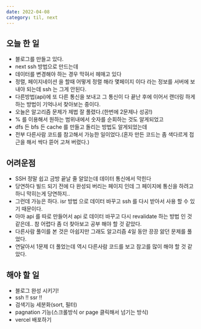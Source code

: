 ```yaml
---
date: 2022-04-08
category: til, next
---
```


## 오늘 한 일

- 블로그를 만들고 있다.
- next ssh 방법으로 만드는데
- 데이터를 변경해야 하는 경우 막혀서 헤매고 있다
- 정렬, 페이지네이션 을 할때 어떻게 정렬 해라 몇페이지 이다 라는 정보를 서버에 보내야 되는데 ssh 는 그게 안된다.
- 다른방법(api)에 또 다른 통신을 보내고 그 통신이 다 끝난 후에 이어서 랜더링 하게 하는 방법이 기억나서 찾아보는 중이다.
- 오늘은 알고리즘 문제가 제법 잘 풀렸다.(한번에 2문제나 성공!)
- % 를 이용해서 원하는 범위내에서 숫자를 순회하는 것도 알게되었고
- dfs 든 bfs 든 cache 를 만들고 돌리는 방법도 알게되었는데
- 전부 다른사람 코드를 참고해서 가능한 일이었다.(혼자 만든 코드는 좀 색다르게 접근을 해서 싹다 뜯어 고쳐 버렸다.)

## 어려운점

- SSH 정말 쉽고 금방 끝날 줄 알았는데 데이터 통신에서 막힌다
- 당연하다 빌드 되기 전에 다 완성되 버리는 페이지 인데 그 페이지에 통신을 하려고 하니 막히는게 당연하지..
- 그런데 가능은 하다. isr 방법 으로 데이터 바꾸고 ssh 를 다시 받아서 사용 할 수 있기 때문이다.
- 아마 api 를 따로 만들어서 api 로 데이터 바꾸고 다시 revalidate 하는 방법 인 것 같은데.. 참 어렵다 좀 더 찾아보고 공부 해야 할 것 같았다.
- 다른사람 풀이를 본 것은 아쉽지만 그래도 알고리즘 4일 동안 끙끙 앓던 문제를 풀었다.
- 연달아서 1문제 더 풀었는데 역시 다른사람 코드를 보고 참고를 많이 해야 할 것 같았다.

## 해야 할 일

- 블로그 완성 시키기!
- ssh !! ssr !!
- 검색기능 세분화(sort, 필터)
- pagnation 기능(스크롤방식 or page 클릭해서 넘기는 방식)
- vercel 배포하기
